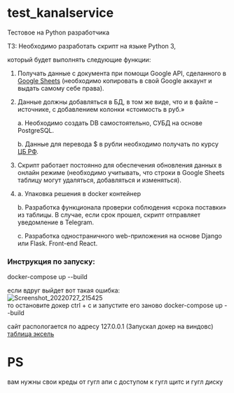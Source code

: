 # test_kanalservice
Тестовое на Python разработчика

ТЗ:
Необходимо разработать скрипт на языке Python 3, 

который будет выполнять следующие функции:

1. Получать данные с документа при помощи Google API, сделанного в [Google Sheets](https://docs.google.com/spreadsheets/d/1f-qZEX1k_3nj5cahOzntYAnvO4ignbyesVO7yuBdv_g/edit) (необходимо копировать в свой Google аккаунт и выдать самому себе права).
2. Данные должны добавляться в БД, в том же виде, что и в файле –источнике, с добавлением колонки «стоимость в руб.»
    
    a. Необходимо создать DB самостоятельно, СУБД на основе PostgreSQL.
    
    b. Данные для перевода $ в рубли необходимо получать по курсу [ЦБ РФ](https://www.cbr.ru/development/SXML/).
    
3. Скрипт работает постоянно для обеспечения обновления данных в онлайн режиме (необходимо учитывать, что строки в Google Sheets таблицу могут удаляться, добавляться и изменяться).

4. a. Упаковка решения в docker контейнер
    
    b. Разработка функционала проверки соблюдения «срока поставки» из таблицы. В случае, если срок прошел, скрипт отправляет уведомление в Telegram.
    
    c. Разработка одностраничного web-приложения на основе Django или Flask. Front-end React.


### Инструкция по запуску:  
docker-compose up --build

если вдруг выйдет вот такая ошибка:  
![Screenshot_20220727_215425](https://user-images.githubusercontent.com/38224171/181366260-f866ed47-3dfa-41de-a097-800dd00b4fc2.png)  
то остановите докер ctrl + c и запустите его заново docker-compose up --build  
   
сайт распологается по адресу 127.0.0.1 (Запускал докер на виндовс)
[таблица эксель](https://docs.google.com/spreadsheets/d/1IxOrx-AWiK0Xz-gi9K_ex8NyzW1To4MwV7AyBCbVVzU/edit#gid=0)  



# PS

вам нужны свои креды от гугл апи с доступом к гугл щитс и гугл диску
